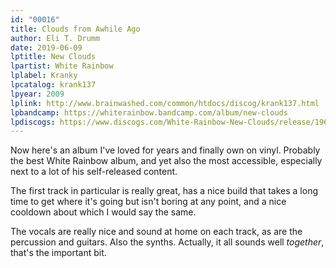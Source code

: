```yaml
---
id: "00016"
title: Clouds from Awhile Ago
author: Eli T. Drumm
date: 2019-06-09
lptitle: New Clouds
lpartist: White Rainbow
lplabel: Kranky
lpcatalog: krank137
lpyear: 2009
lplink: http://www.brainwashed.com/common/htdocs/discog/krank137.html
lpbandcamp: https://whiterainbow.bandcamp.com/album/new-clouds
lpdiscogs: https://www.discogs.com/White-Rainbow-New-Clouds/release/1969361
---
```



Now here's an album I've loved for years and finally own on vinyl.
Probably the best White Rainbow album, and yet also the most accessible, especially next to a lot of his self-released content.

The first track in particular is really great, has a nice build that takes a long time to get where it's going but isn't boring at any point, and a nice cooldown about which I would say the same.

The vocals are really nice and sound at home on each track, as are the percussion and guitars.
Also the synths.
Actually, it all sounds well *together*, that's the important bit.



